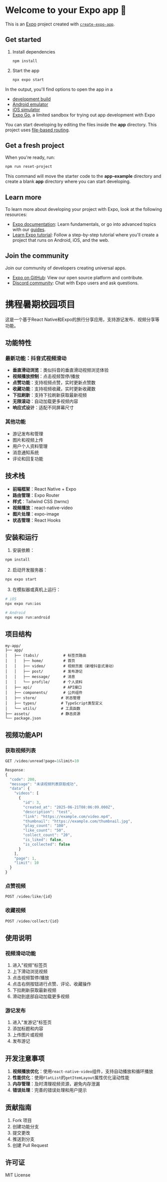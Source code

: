 # Welcome to your Expo app 👋

This is an [Expo](https://expo.dev) project created with [`create-expo-app`](https://www.npmjs.com/package/create-expo-app).

## Get started

1. Install dependencies

   ```bash
   npm install
   ```

2. Start the app

   ```bash
   npx expo start
   ```

In the output, you'll find options to open the app in a

- [development build](https://docs.expo.dev/develop/development-builds/introduction/)
- [Android emulator](https://docs.expo.dev/workflow/android-studio-emulator/)
- [iOS simulator](https://docs.expo.dev/workflow/ios-simulator/)
- [Expo Go](https://expo.dev/go), a limited sandbox for trying out app development with Expo

You can start developing by editing the files inside the **app** directory. This project uses [file-based routing](https://docs.expo.dev/router/introduction).

## Get a fresh project

When you're ready, run:

```bash
npm run reset-project
```

This command will move the starter code to the **app-example** directory and create a blank **app** directory where you can start developing.

## Learn more

To learn more about developing your project with Expo, look at the following resources:

- [Expo documentation](https://docs.expo.dev/): Learn fundamentals, or go into advanced topics with our [guides](https://docs.expo.dev/guides).
- [Learn Expo tutorial](https://docs.expo.dev/tutorial/introduction/): Follow a step-by-step tutorial where you'll create a project that runs on Android, iOS, and the web.

## Join the community

Join our community of developers creating universal apps.

- [Expo on GitHub](https://github.com/expo/expo): View our open source platform and contribute.
- [Discord community](https://chat.expo.dev): Chat with Expo users and ask questions.

# 携程暑期校园项目

这是一个基于React Native和Expo的旅行分享应用，支持游记发布、视频分享等功能。

## 功能特性

### 最新功能：抖音式视频滑动
- **垂直滑动浏览**：类似抖音的垂直滑动视频浏览体验
- **视频播放控制**：点击视频暂停/播放
- **点赞功能**：支持视频点赞，实时更新点赞数
- **收藏功能**：支持视频收藏，实时更新收藏数
- **下拉刷新**：支持下拉刷新获取最新视频
- **无限滚动**：自动加载更多视频内容
- **响应式设计**：适配不同屏幕尺寸

### 其他功能
- 游记发布和管理
- 图片和视频上传
- 用户个人资料管理
- 消息通知系统
- 评论和回复功能

## 技术栈

- **前端框架**：React Native + Expo
- **路由管理**：Expo Router
- **样式**：Tailwind CSS (twrnc)
- **视频播放**：react-native-video
- **图片处理**：expo-image
- **状态管理**：React Hooks

## 安装和运行

1. 安装依赖：
```bash
npm install
```

2. 启动开发服务器：
```bash
npx expo start
```

3. 在模拟器或真机上运行：
```bash
# iOS
npx expo run:ios

# Android
npx expo run:android
```

## 项目结构

```
my-app/
├── app/
│   ├── (tabs)/           # 标签页路由
│   │   ├── home/         # 首页
│   │   ├── video/        # 视频页面（新增抖音式滑动）
│   │   ├── post/         # 发布游记
│   │   ├── message/      # 消息
│   │   └── profile/      # 个人资料
│   ├── api/              # API接口
│   ├── components/       # 公共组件
│   ├── store/           # 状态管理
│   ├── types/           # TypeScript类型定义
│   └── utils/           # 工具函数
├── assets/              # 静态资源
└── package.json
```

## 视频功能API

### 获取视频列表
```typescript
GET /video/unread?page=1&limit=10

Response:
{
  "code": 200,
  "message": "未读视频列表获取成功",
  "data": {
    "videos": [
      {
        "id": 3,
        "created_at": "2025-06-21T08:06:09.000Z",
        "description": "test",
        "link": "https://example.com/video.mp4",
        "thumbnail": "https://example.com/thumbnail.jpg",
        "play_count": "100",
        "like_count": "50",
        "collect_count": "20",
        "is_liked": false,
        "is_collected": false
      }
    ],
    "page": 1,
    "limit": 10
  }
}
```

### 点赞视频
```typescript
POST /video/like/{id}
```

### 收藏视频
```typescript
POST /video/collect/{id}
```

## 使用说明

### 视频滑动功能
1. 进入"视频"标签页
2. 上下滑动浏览视频
3. 点击视频暂停/播放
4. 点击右侧按钮进行点赞、评论、收藏操作
5. 下拉刷新获取最新视频
6. 滑动到底部自动加载更多视频

### 游记发布
1. 进入"发游记"标签页
2. 添加标题和内容
3. 上传图片或视频
4. 发布游记

## 开发注意事项

1. **视频播放优化**：使用`react-native-video`组件，支持自动播放和循环播放
2. **性能优化**：使用`FlatList`的`getItemLayout`属性优化滚动性能
3. **内存管理**：及时清理视频资源，避免内存泄漏
4. **错误处理**：完善的错误处理和用户提示

## 贡献指南

1. Fork 项目
2. 创建功能分支
3. 提交更改
4. 推送到分支
5. 创建 Pull Request

## 许可证

MIT License
